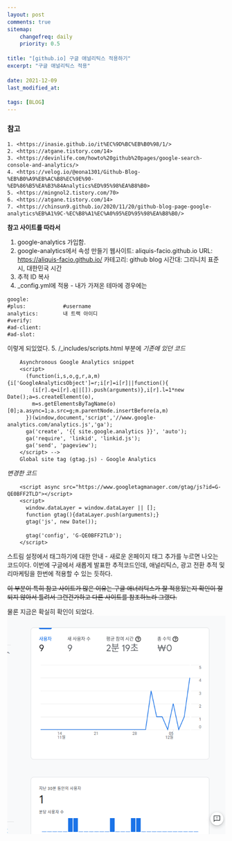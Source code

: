 ```yaml
---
layout: post
comments: true
sitemap:
    changefreq: daily
    priority: 0.5

title: "[github.io] 구글 애널리틱스 적용하기"
excerpt: "구글 애널리틱스 적용"

date: 2021-12-09
last_modified_at: 

tags: [BLOG]
---
```


### 참고
    1. <https://inasie.github.io/it%EC%9D%BC%EB%B0%98/1/>
    2. <https://atgane.tistory.com/14>
    3. <https://devinlife.com/howto%20github%20pages/google-search-console-and-analytics/>
    4. <https://velog.io/@eona1301/Github-Blog-%EB%B0%A9%EB%AC%B8%EC%9E%90-%ED%86%B5%EA%B3%84Analytics%ED%95%98%EA%B8%B0>
    5. <https://mingnol2.tistory.com/70>
    6. <https://atgane.tistory.com/14>
    7. <https://chinsun9.github.io/2020/11/20/github-blog-page-google-analytics%EB%A1%9C-%EC%B8%A1%EC%A0%95%ED%95%98%EA%B8%B0/>

**참고 사이트를 따라서**
1. google-analytics 가입함.
2. google-analytics에서 속성 만들기
    웹사이트: aliquis-facio.github.io
    URL: https://aliquis-facio.github.io/
    카테고리: github blog
    시간대: 그리니치 표준시, 대한민국 시간
3. 추적 ID 복사
4. _config.yml에 적용 - 내가 가져온 테마에 경우에는
```
google:
#plus:            #username
analytics:        내 트랙 아이디
#verify:
#ad-client:
#ad-slot:
```
이렇게 되있었다.
5. /_includes/scripts.html 부분에
*기존에 있던 코드*
```
    Asynchronous Google Analytics snippet
    <script>
      (function(i,s,o,g,r,a,m){i['GoogleAnalyticsObject']=r;i[r]=i[r]||function(){
        (i[r].q=i[r].q||[]).push(arguments)},i[r].l=1*new Date();a=s.createElement(o),
        m=s.getElementsByTagName(o)[0];a.async=1;a.src=g;m.parentNode.insertBefore(a,m)
      })(window,document,'script','//www.google-analytics.com/analytics.js','ga');
      ga('create', '{{ site.google.analytics }}', 'auto');  
      ga('require', 'linkid', 'linkid.js');
      ga('send', 'pageview');
    </script> -->
    Global site tag (gtag.js) - Google Analytics
```
*변경한 코드*
```
    <script async src="https://www.googletagmanager.com/gtag/js?id=G-QE0BFF2TLD"></script>
    <script>
      window.dataLayer = window.dataLayer || [];
      function gtag(){dataLayer.push(arguments);}
      gtag('js', new Date());

      gtag('config', 'G-QE0BFF2TLD');
    </script>
```
스트림 설정에서 태그하기에 대한 안내 - 새로운 온페이지 태그 추가를 누르면 나오는 코드이다. 이번에 구글에서 새롭게 발표한 추적코드인데, 애널리틱스, 광고 전환 추적 및 리마케팅을 한번에 적용할 수 있는 듯하다.  
  
~~이 부분이 특히 참고 사이트가 많은 이유는 구글 애너리틱스가 잘 적용됬는지 확인이 잘 되지 않아서 틀려서 그런건가하고 다른 사이트를 참조하느라 그랬다.~~  
  
물론 지금은 확실히 확인이 되었다.
![google-analytics](https://github.com/aliquis-facio/aliquis-facio.github.io/blob/master/_image/2021-12-09-Screenshot.png?raw=true "2 People - One is me, and the other is my freind I think")
